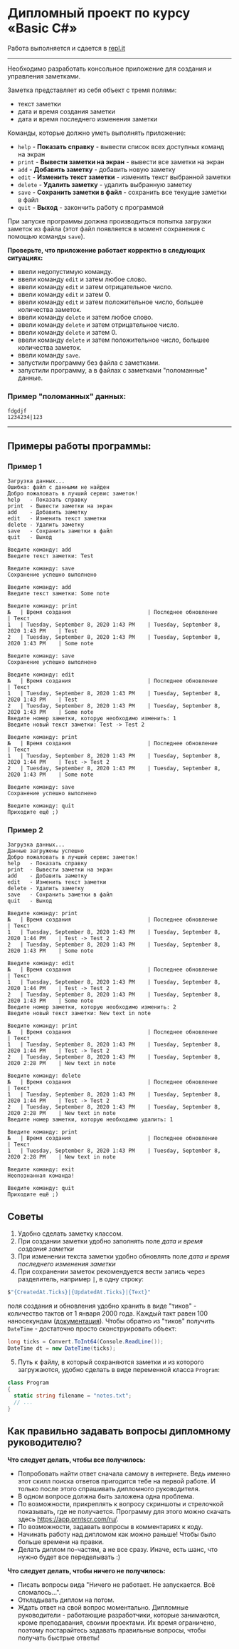 # Дипломный проект по курсу «Basic C#»

Работа выполняется и сдается в [repl.it](https://repl.it)

---

Необходимо разработать консольное приложение для создания и управления заметками.

Заметка представляет из себя объект с тремя полями:

- текст заметки
- дата и время создания заметки
- дата и время последнего изменения заметки

Команды, которые должно уметь выполнять приложение:

- `help` - **Показать справку** - вывести список всех доступных команд на экран
- `print` - **Вывести заметки на экран** - вывести все заметки на экран
- `add` - **Добавить заметку** - добавить новую заметку
- `edit` - **Изменить текст заметки** - изменить текст выбранной заметки
- `delete` - **Удалить заметку** - удалить выбранную заметку
- `save` - **Сохранить заметки в файл** - сохранить все текущие заметки в файл
- `quit` - **Выход** - закончить работу с программой

При запуске программы должна производиться попытка загрузки заметок из файла (этот файл появляется в момент сохранения с помощью команды `save`).

 **Проверьте, что приложение работает корректно в следующих ситуациях:**

- ввели недопустимую команду.
- ввели команду `edit` и затем любое слово.
- ввели команду `edit` и затем отрицательное число.
- ввели команду `edit` и затем 0.
- ввели команду `edit` и затем положительное число, большее количества заметок.
- ввели команду `delete` и затем любое слово.
- ввели команду `delete` и затем отрицательное число.
- ввели команду `delete` и затем 0.
- ввели команду `delete` и затем положительное число, большее количества заметок.
- ввели команду `save`.
- запустили программу без файла с заметками.
- запустили программу, а в файлах с заметками "поломанные" данные.

### Пример "поломанных" данных:

```
fdgdjf
1234234|123
```

---

## Примеры работы программы:

### Пример 1

```
Загрузка данных...
Ошибка: файл с данными не найден
Добро пожаловать в лучший сервис заметок!
help   - Показать справку
print  - Вывести заметки на экран
add    - Добавить заметку
edit   - Изменить текст заметки
delete - Удалить заметку
save   - Сохранить заметки в файл
quit   - Выход

Введите команду: add
Введите текст заметки: Test

Введите команду: save
Сохранение успешно выполнено

Введите команду: add
Введите текст заметки: Some note

Введите команду: print
№   | Время создания                        | Последнее обновление                  | Текст
1   | Tuesday, September 8, 2020 1:43 PM    | Tuesday, September 8, 2020 1:43 PM    | Test
2   | Tuesday, September 8, 2020 1:43 PM    | Tuesday, September 8, 2020 1:43 PM    | Some note

Введите команду: save
Сохранение успешно выполнено

Введите команду: edit
№   | Время создания                        | Последнее обновление                  | Текст
1   | Tuesday, September 8, 2020 1:43 PM    | Tuesday, September 8, 2020 1:43 PM    | Test
2   | Tuesday, September 8, 2020 1:43 PM    | Tuesday, September 8, 2020 1:43 PM    | Some note
Введите номер заметки, которую необходимо изменить: 1
Введите новый текст заметки: Test -> Test 2

Введите команду: print
№   | Время создания                        | Последнее обновление                  | Текст
1   | Tuesday, September 8, 2020 1:43 PM    | Tuesday, September 8, 2020 1:44 PM    | Test -> Test 2
2   | Tuesday, September 8, 2020 1:43 PM    | Tuesday, September 8, 2020 1:43 PM    | Some note

Введите команду: save
Сохранение успешно выполнено

Введите команду: quit
Приходите ещё ;)
```

### Пример 2

```
Загрузка данных...
Данные загружены успешно
Добро пожаловать в лучший сервис заметок!
help   - Показать справку
print  - Вывести заметки на экран
add    - Добавить заметку
edit   - Изменить текст заметки
delete - Удалить заметку
save   - Сохранить заметки в файл
quit   - Выход

Введите команду: print
№   | Время создания                        | Последнее обновление                  | Текст
1   | Tuesday, September 8, 2020 1:43 PM    | Tuesday, September 8, 2020 1:44 PM    | Test -> Test 2
2   | Tuesday, September 8, 2020 1:43 PM    | Tuesday, September 8, 2020 1:43 PM    | Some note

Введите команду: edit
№   | Время создания                        | Последнее обновление                  | Текст
1   | Tuesday, September 8, 2020 1:43 PM    | Tuesday, September 8, 2020 1:44 PM    | Test -> Test 2
2   | Tuesday, September 8, 2020 1:43 PM    | Tuesday, September 8, 2020 1:43 PM    | Some note
Введите номер заметки, которую необходимо изменить: 2
Введите новый текст заметки: New text in note

Введите команду: print
№   | Время создания                        | Последнее обновление                  | Текст
1   | Tuesday, September 8, 2020 1:43 PM    | Tuesday, September 8, 2020 1:44 PM    | Test -> Test 2
2   | Tuesday, September 8, 2020 1:43 PM    | Tuesday, September 8, 2020 2:28 PM    | New text in note

Введите команду: delete
№   | Время создания                        | Последнее обновление                  | Текст
1   | Tuesday, September 8, 2020 1:43 PM    | Tuesday, September 8, 2020 1:44 PM    | Test -> Test 2
2   | Tuesday, September 8, 2020 1:43 PM    | Tuesday, September 8, 2020 2:28 PM    | New text in note
Введите номер заметки, которую необходимо удалить: 1

Введите команду: print
№   | Время создания                        | Последнее обновление                  | Текст
1   | Tuesday, September 8, 2020 1:43 PM    | Tuesday, September 8, 2020 2:28 PM    | New text in note

Введите команду: exit
Неопознанная команда!

Введите команду: quit
Приходите ещё ;)
```

## Советы

1. Удобно сделать заметку классом.
2. При создании заметки удобно заполнять поле _дата и время создания заметки_
3. При изменении текста заметки удобно обновлять поле _дата и время последнего изменения заметки_
4. При сохранении заметок рекомендуется вести запись через разделитель, например `|`, в одну строку:

```cs
$"{CreatedAt.Ticks}|{UpdatedAt.Ticks}|{Text}"
```

поля создания и обновления удобно хранить в виде "тиков" - количество тактов от 1 января 2000 года. Каждый такт равен 100 наносекундам ([документация](https://docs.microsoft.com/ru-ru/dotnet/api/system.datetime.ticks?view=netcore-3.1)). Чтобы обратно из "тиков" получить `DateTime` - достаточно просто сконструировать объект:

```cs
long ticks = Convert.ToInt64(Console.ReadLine());
DateTime dt = new DateTime(ticks);
```

5. Путь к файлу, в который сохраняются заметки и из которого загружаются, удобно сделать в виде переменной класса `Program`:

```cs
class Program
{
  static string filename = "notes.txt";
  // ...
}
```

## Как правильно задавать вопросы дипломному руководителю?

**Что следует делать, чтобы все получилось:**

- Попробовать найти ответ сначала самому в интернете. Ведь именно этот скилл поиска ответов пригодится тебе на первой работе. И только после этого спрашивать дипломного руководителя.
- В одном вопросе должна быть заложена одна проблема.
- По возможности, прикреплять к вопросу скриншоты и стрелочкой показывать, где не получается. Программу для этого можно скачать здесь https://app.prntscr.com/ru/.
- По возможности, задавать вопросы в комментариях к коду.
- Начинать работу над дипломом как можно раньше! Чтобы было больше времени на правки.
- Делать диплом по-частям, а не все сразу. Иначе, есть шанс, что нужно будет все переделывать :)

**Что следует делать, чтобы ничего не получилось:**

- Писать вопросы вида "Ничего не работает. Не запускается. Всё сломалось...".
- Откладывать диплом на потом.
- Ждать ответ на свой вопрос моментально. Дипломные руководители - работающие разработчики, которые занимаются, кроме преподавания, своими проектами. Их время ограничено, поэтому постарайтесь задавать правильные вопросы, чтобы получать быстрые ответы!
